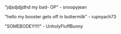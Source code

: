 "jdjsdjdjjdhd my bad- OP"
    - snoopyjean
    
"hello my booster gets off in buttermilk"
    - rupnyach73
    
"SOMEBODEY!!!!"
    - UnholyFluffBunny
